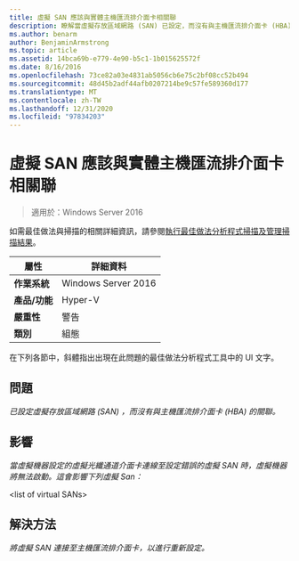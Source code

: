 ```yaml
---
title: 虛擬 SAN 應該與實體主機匯流排介面卡相關聯
description: 瞭解當虛擬存放區域網路 (SAN) 已設定，而沒有與主機匯流排介面卡 (HBA) 的關聯時，該怎麼辦。
ms.author: benarm
author: BenjaminArmstrong
ms.topic: article
ms.assetid: 14bca69b-e779-4e90-b5c1-1b015625572f
ms.date: 8/16/2016
ms.openlocfilehash: 73ce82a03e4831ab5056cb6e75c2bf08cc52b494
ms.sourcegitcommit: 48d45b2adf44afb0207214be9c57fe589360d177
ms.translationtype: MT
ms.contentlocale: zh-TW
ms.lasthandoff: 12/31/2020
ms.locfileid: "97834203"
---
```

# <a name="a-virtual-san-should-be-associated-with-a-physical-host-bus-adapter"></a>虛擬 SAN 應該與實體主機匯流排介面卡相關聯

>適用於：Windows Server 2016

如需最佳做法與掃描的相關詳細資訊，請參閱[執行最佳做法分析程式掃描及管理掃描結果](https://go.microsoft.com/fwlink/p/?LinkID=223177)。

|屬性|詳細資料|
|-|-|
|**作業系統**|Windows Server 2016|
|**產品/功能**|Hyper-V|
|**嚴重性**|警告|
|**類別**|組態|


在下列各節中，斜體指出出現在此問題的最佳做法分析程式工具中的 UI 文字。

## <a name="issue"></a>**問題**
*已設定虛擬存放區域網路 (SAN) ，而沒有與主機匯流排介面卡 (HBA) 的關聯。*

## <a name="impact"></a>**影響**
*當虛擬機器設定的虛擬光纖通道介面卡連線至設定錯誤的虛擬 SAN 時，虛擬機器將無法啟動。這會影響下列虛擬 San：*


\<list of virtual SANs>


## <a name="resolution"></a>**解決方法**
*將虛擬 SAN 連接至主機匯流排介面卡，以進行重新設定。*





